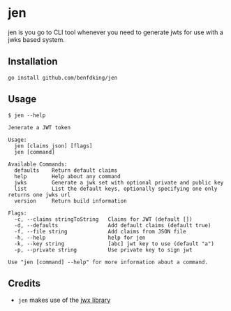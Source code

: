 # jen

jen is you go to CLI tool whenever you need to generate jwts for use with a jwks based system.

## Installation

```shell
go install github.com/benfdking/jen
```

## Usage

```
$ jen --help

Jenerate a JWT token

Usage:
  jen [claims json] [flags]
  jen [command]

Available Commands:
  defaults    Return default claims
  help        Help about any command
  jwks        Generate a jwk set with optional private and public key
  list        List the default keys, optionally specifying one only returns one jwks url
  version     Return build information

Flags:
  -c, --claims stringToString   Claims for JWT (default [])
  -d, --defaults                Add default claims (default true)
  -f, --file string             Add claims from JSON file
  -h, --help                    help for jen
  -k, --key string              [abc] jwt key to use (default "a")
  -p, --private string          Use private key to sign jwt

Use "jen [command] --help" for more information about a command.
```

## Credits

- `jen` makes use of the [jwx library](https://github.com/lestrrat-go/jwx)
